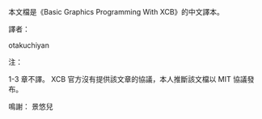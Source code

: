 本文檔是《Basic Graphics Programming With XCB》的中文譯本。

譯者：

otakuchiyan

注：

1-3 章不譯。
XCB 官方沒有提供該文章的協議，本人推斷該文檔以 MIT 協議發布。

鳴謝：
景悠兒
